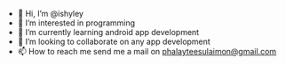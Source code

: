 - 👋 Hi, I’m @ishyley
- 👀 I’m interested in programming
- 🌱 I’m currently learning android app development
- 💞️ I’m looking to collaborate on any app development
- 📫 How to reach me send me a mail on phalayteesulaimon@gmail.com

<!---
ishyley/ishyley is a ✨ special ✨ repository because its `README.md` (this file) appears on your GitHub profile.
You can click the Preview link to take a look at your changes.
--->
